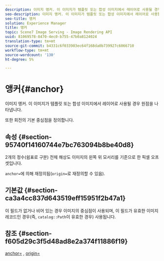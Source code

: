 ```yaml
---
description: 이미지 앵커. 이 이미지가 템플릿 또는 합성 이미지에서 레이어로 사용될 경우 원점을 나타냅니다.
seo-description: 이미지 앵커. 이 이미지가 템플릿 또는 합성 이미지에서 레이어로 사용될 경우 원점을 나타냅니다.
seo-title: 앵커
solution: Experience Manager
title: 앵커
topic: Scene7 Image Serving - Image Rendering API
uuid: 81069578-8470-4ec0-b755-47b0a8124024
translation-type: tm+mt
source-git-commit: b4331c6f033903ec64f168da0b739927c6066710
workflow-type: tm+mt
source-wordcount: '130'
ht-degree: 5%

---
```



# 앵커{#anchor}

이미지 앵커. 이 이미지가 템플릿 또는 합성 이미지에서 레이어로 사용될 경우 원점을 나타냅니다.

또한 회전의 기본 중심점을 정의합니다.

## 속성 {#section-95740f14160744e7bc763094b8be40d8}

2개의 정수(쉼표로 구분) 전체 해상도 이미지의 왼쪽 위 모서리를 기준으로 한 픽셀 오프셋입니다.

`anchor=`에 의해 재정의됨(`origin=`로 재정의할 수 있음).

## 기본값 {#section-ca3a4cc837d643519eff15951f2b47a1}

이 필드가 없거나 비어 있는 경우 이미지의 중심점이 사용되며, 이 필드가 유효한 이미지 레코드인 경우(즉, `catalog::Path`이 유효한 경우) 사용됩니다.

## 참조 {#section-f605d29c3f5d48ad8e2a374f11886f19}

[anchor=](/help/aem-is-ir-api/is-api/http-ref/image-serving-api-ref/c-http-protocol-reference/c-command-reference/r-anchor.md) ,  [origin=](/help/aem-is-ir-api/is-api/http-ref/image-serving-api-ref/c-http-protocol-reference/c-command-reference/r-origin.md)
